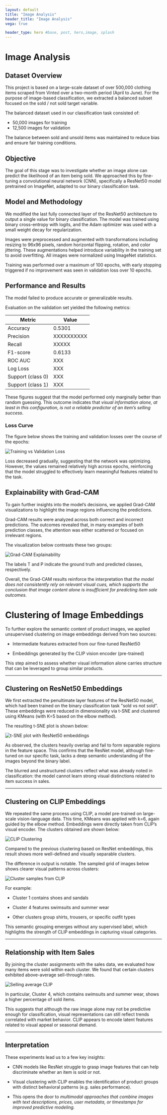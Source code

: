```yaml
---
layout: default
title: "Image Analysis"
header_title: "Image Analysis"
vega: true

header_type: hero #base, post, hero,image, splash
---
```

# Image Analysis

## Dataset Overview

This project is based on a large-scale dataset of over 500,000 clothing items scraped from Vinted over a two-month period (April to June). For the purpose of image-based classification, we extracted a balanced subset focused on the sold / not sold target variable.

The balanced dataset used in our classification task consisted of:

- 50,000 images for training
- 12,500 images for validation

The balance between sold and unsold items was maintained to reduce bias and ensure fair training conditions.

## Objective

The goal of this stage was to investigate whether an image alone can predict the likelihood of an item being sold. We approached this by fine-tuning a convolutional neural network (CNN), specifically a ResNet50 model pretrained on ImageNet, adapted to our binary classification task.

## Model and Methodology

We modified the last fully connected layer of the ResNet50 architecture to output a single value for binary classification. The model was trained using binary cross-entropy with logits, and the Adam optimizer was used with a small weight decay for regularization.

Images were preprocessed and augmented with transformations including resizing to 96x96 pixels, random horizontal flipping, rotation, and color jittering. These augmentations helped introduce variability in the training set to avoid overfitting.
All images were normalized using ImageNet statistics.

Training was performed over a maximum of 100 epochs, with early stopping triggered if no improvement was seen in validation loss over 10 epochs.

## Performance and Results

The model failed to produce accurate or generalizable results.

Evaluation on the validation set yielded the following metrics:

| Metric           | Value  |
|------------------|--------|
| Accuracy         | 0.5301 |
| Precision        | XXXXXXXXXX |
| Recall           | XXXXX |
| F1-score         | 0.6133 |
| ROC AUC          | XXX |
| Log Loss         | XXX |
| Support (class 0)|  XXX  |
| Support (class 1)|  XXX  |


These figures suggest that the model performed only marginally better than random guessing. This outcome indicates that *visual information alone, at least in this configuration, is not a reliable predictor of an item’s selling success*.

### Loss Curve

The figure below shows the training and validation losses over the course of the epochs:

![Training vs Validation Loss](assets/images/image-analysis/resnet_task_1.png)


Loss decreased gradually, suggesting that the network was optimizing. However, the values remained relatively high across epochs, reinforcing that the model struggled to effectively learn meaningful features related to the task. 

## Explainability with Grad-CAM

To gain further insights into the model’s decisions, we applied Grad-CAM visualizations to highlight the image regions influencing the predictions.

Grad-CAM results were analyzed across both correct and incorrect predictions. The outcomes revealed that, in many examples of both prediction classes, the attention was either scattered or focused on irrelevant regions.

The visualization below contrasts these two groups:

![Grad-CAM Explainability](assets/images/image-analysis/gradcam.png)

The labels T and P indicate the ground truth and predicted classes, respectively.

Overall, the Grad-CAM results reinforce the interpretation that *the model does not consistently rely on relevant visual cues, which supports the conclusion that image content alone is insufficient for predicting item sale outcomes.*

# Clustering of Image Embeddings
 
To further explore the semantic content of product images, we applied unsupervised clustering on image embeddings derived from two sources:
 
- Intermediate features extracted from our fine-tuned ResNet50

- Embeddings generated by the CLIP vision encoder (pre-trained)
 
This step aimed to assess whether visual information alone carries structure that can be leveraged to group similar products.
 
---
 
## Clustering on ResNet50 Embeddings
 
We first extracted the penultimate layer features of the ResNet50 model, which had been trained on the binary classification task "sold vs not sold". These embeddings were reduced in dimensionality via t-SNE and clustered using KMeans (with K=5 based on the elbow method).
 
The resulting t-SNE plot is shown below:
 
![t-SNE plot with ResNet50 embeddings](assets/images/image-analysis/tsne_resnet_k5.png)
 
As observed, the clusters heavily overlap and fail to form separable regions in the feature space. This confirms that the ResNet model, although fine-tuned on our specific task, lacks a deep semantic understanding of the images beyond the binary label.
 
The blurred and unstructured clusters reflect what was already noted in classification: the model cannot learn strong visual distinctions related to item success in sales.
 
---
 
## Clustering on CLIP Embeddings
 
We repeated the same process using CLIP, a model pre-trained on large-scale vision-language data. This time, KMeans was applied with k=6, again guided by the elbow method. Embeddings were directly taken from CLIP’s visual encoder. The clusters obtained are shown below:

![CLIP Clustering](assets/images/image-analysis/tsne_clip_k6.png)

Compared to the previous clustering based on ResNet embeddings, this result shows more well-defined and visually separable clusters.

The difference in output is notable. The sampled grid of images below shows clearer visual patterns across clusters:

![Cluster samples from CLIP](assets/images/image-analysis/CLIP_CLUSTERING.png)
 
For example:
 
- Cluster 1 contains shoes and sandals

- Cluster 4 features swimsuits and summer wear

- Other clusters group shirts, trousers, or specific outfit types
 
This semantic grouping emerges without any supervised label, which highlights the strength of CLIP embeddings in capturing visual categories.
 
---
 
## Relationship with Item Sales
 
By joining the cluster assignments with the sales data, we evaluated how many items were sold within each cluster. We found that certain clusters exhibited above-average sell-through rates.

![Selling average CLIP](assets/images/image-analysis/CLIP_CLUSTERING_sold.png)
 
In particular, Cluster 4, which contains swimsuits and summer wear, shows a higher percentage of sold items.
 
This suggests that although the raw image alone may not be predictive enough for classification, visual representations can still reflect trends correlated with market behavior. CLIP appears to encode latent features related to visual appeal or seasonal demand.
 
---
 
## Interpretation
 
These experiments lead us to a few key insights:
 
- CNN models like ResNet struggle to grasp image features that can help discriminate whether an item is sold or not.

- Visual clustering with CLIP enables the identification of product groups with distinct behavioral patterns (e.g. sales performance).

- This opens the door to *multimodal approaches that combine images with text descriptions, prices, user metadata, or timestamps for improved predictive modeling.*
 
 